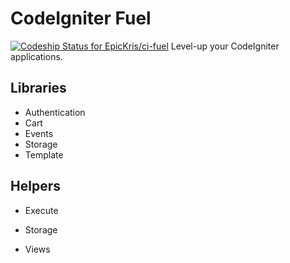 # CodeIgniter Fuel
[![Codeship Status for EpicKris/ci-fuel](https://codeship.com/projects/2ef7a240-759b-0133-cc5f-1e4476f09bd8/status)](https://codeship.com/projects/117949)
Level-up your CodeIgniter applications.

## Libraries
* Authentication
* Cart
* Events
* Storage
* Template

## Helpers
* Execute
* Storage

* Views